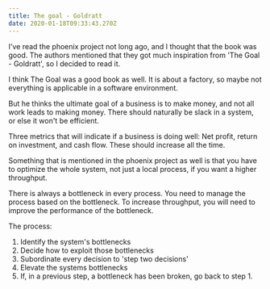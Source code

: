 ```yaml
---
title: The goal - Goldratt
date: 2020-01-18T09:33:43.270Z
---
```

I've read the phoenix project not long ago, and I thought that the book was good. The authors mentioned that they got much inspiration from 'The Goal - Goldratt', so I decided to read it.

I think The Goal was a good book as well. It is about a factory, so maybe not everything is applicable in a software environment. 

But he thinks the ultimate goal of a business is to make money, and not all work leads to making money. There should naturally be slack in a system, or else it won't be efficient.

Three metrics that will indicate if a business is doing well: Net profit, return on investment, and cash flow. These should increase all the time.

Something that is mentioned in the phoenix project as well is that you have to optimize the whole system, not just a local process, if you want a higher throughput.

There is always a bottleneck in every process. You need to manage the process based on the bottleneck. To increase throughput, you will need to improve the performance of the bottleneck.

The process:

1. Identify the system's bottlenecks
2. Decide how to exploit those bottlenecks
3. Subordinate every decision to 'step two decisions'
4. Elevate the systems bottlenecks
5. If, in a previous step, a bottleneck has been broken, go back to step 1.
